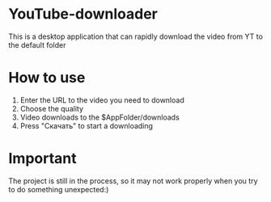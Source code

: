 # YouTube-downloader
This is a desktop application that can rapidly download the video from YT to the default folder

# How to use
1) Enter the URL to the video you need to download
2) Choose the quality
3) Video downloads to the $AppFolder/downloads
4) Press "Скачать" to start a downloading

# Important
The project is still in the process, so it may not work properly when you try to do something unexpected:)
